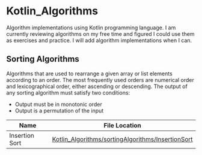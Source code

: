# Kotlin_Algorithms

Algorithm implementations using Kotlin programming language. I am currently reviewing algorithms on my free time and figured I could
use them as exercises and practice. I will add algorithm implementations when I can. 


## Sorting Algorithms
Algorithms that are used to rearrange a given array or list elements according to an order. The most frequently used orders are numerical order and lexicographical order, either ascending or descending. The output of any sorting algorithm must satisfy two conditions:
- Output must be in monotonic order
- Output is a permutation of the input


| Name | File Location |
| ---- | ------------- |
| Insertion Sort | [Kotlin_Algorithms/sortingAlgorithms/InsertionSort](https://github.com/AbstractAvival/Kotlin_Algorithms/blob/master/src/main/kotlin/sortingAlgorithms/InsertionSort.kt) |
